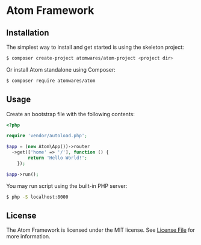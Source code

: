 # Atom Framework

## Installation

The simplest way to install and get started is using the skeleton project:
```bash
$ composer create-project atomwares/atom-project <project dir>
```
Or install Atom standalone using Composer:
```bash
$ composer require atomwares/atom
```

## Usage

Create an bootstrap file with the following contents:
```php
<?php

require 'vendor/autoload.php';

$app = (new Atom\App())->router
  ->get(['home' => '/'], function () {
        return 'Hello World!';
    });

$app->run();
```

You may run script using the built-in PHP server:
```bash
$ php -S localhost:8000
```

## License

The Atom Framework is licensed under the MIT license. See [License File](LICENSE.md) for more information.
